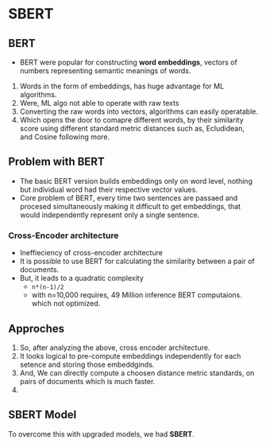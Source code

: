 # SBERT

## BERT
- BERT were popular for constructing **word embeddings**, vectors of numbers representing semantic meanings of words.

1. Words in the form of embeddings, has huge advantage for ML algorithms.
2. Were, ML algo not able to operate with raw texts
3. Converting the raw words into vectors, algorithms can easily operatable.
4. Which opens the door to comapre different words, by their similarity score using different standard metric distances such as, Ecludidean, and Cosine following more.

## Problem with BERT
- The basic BERT version builds embeddings only on word level, nothing but individual word had their respective vector values.
- Core problem of BERT, every time two sentences are passaed and procesed simultaneously making it difficult to get embeddings, that would independently represent only a single sentence.
  
  

### Cross-Encoder architecture
- Ineffieciency of cross-encoder architecture
- It is possible to use BERT for calculating the similarity between a pair of documents.
- But, it leads to a quadratic complexity
  - ``` n*(n-1)/2 ```
  - with n=10,000 requires, 49 Million inference BERT computaions. which not optimized.

## Approches
1. So, after analyzing the above, cross encoder architecture.
2. It looks logical to pre-compute embeddings independently for each  setence and storing those embeddginds.
3. And, We can directly compute a choosen distance metric standards, on pairs of documents which is much faster.
4. 


## SBERT Model
To overcome this with upgraded models, we had **SBERT**.
